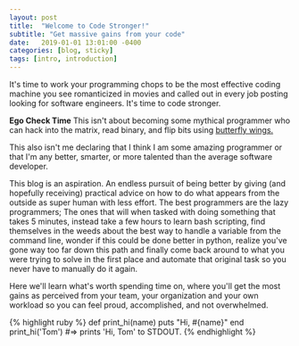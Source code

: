```yaml
---
layout: post
title:  "Welcome to Code Stronger!"
subtitle: "Get massive gains from your code"
date:   2019-01-01 13:01:00 -0400
categories: [blog, sticky]
tags: [intro, introduction]
---
```

It's time to work your programming chops to be the most effective coding machine you see romanticized in movies and called out in every job posting looking for software engineers. It's time to code stronger.

**Ego Check Time**
This isn't about becoming some mythical programmer who can hack into the matrix, read binary, and flip bits using [butterfly wings.][butterfly-wings]

This also isn't me declaring that I think I am some amazing programmer or that I'm any better, smarter, or more talented than the average software developer.

This blog is an aspiration. An endless pursuit of being better by giving (and hopefully receiving) practical advice on how to do what appears from the outside as super human with less effort. The best programmers are the lazy programmers; The ones that will when tasked with doing something that takes 5 minutes, instead take a few hours to learn bash scripting, find themselves in the weeds about the best way to handle a variable from the command line, wonder if this could be done better in python, realize you've gone way too far down this path and finally come back around to what you were trying to solve in the first place and automate that original task so you never have to manually do it again.

Here we'll learn what's worth spending time on, where you'll get the most gains as perceived from your team, your organization and your own workload so you can feel proud, accomplished, and not overwhelmed.

{% highlight ruby %}
def print_hi(name)
  puts "Hi, #{name}"
end
print_hi('Tom')
#=> prints 'Hi, Tom' to STDOUT.
{% endhighlight %}

[butterfly-wings]: https://xkcd.com/378/

